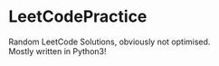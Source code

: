 # LeetCodePractice
Random LeetCode Solutions, obviously not optimised.
<br>
Mostly written in Python3!
